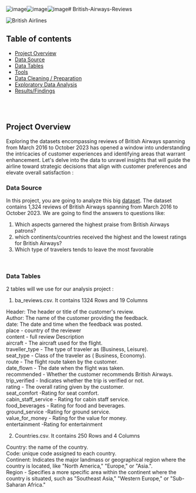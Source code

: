 ![image](https://github.com/aliabdulelah/British-Airways-Reviews/assets/129835709/92596291-0483-4526-925d-76b1e42a4639)![image](https://github.com/aliabdulelah/British-Airways-Reviews/assets/129835709/e41a0a51-c4fe-470e-88f4-0f7c3cd0ee02)![image](https://github.com/aliabdulelah/British-Airways-Reviews/assets/129835709/a73c902d-6de8-4e98-b1f3-1d6ee88e89fe)# British-Airways-Reviews

![British Airlines](https://github.com/aliabdulelah/British-Airways-Reviews/assets/129835709/218c4c01-0d5e-430f-a95c-4442cef80fa8)


## Table of contents 
- [Project Overview](#Project-Overview)
- [Data Source](#Data-Source)
- [Data Tables](#Data-Tables)
- [Tools](#Tools)
- [ Data Cleaning / Preparation](#Data-Cleaning-Preparation)
- [Exploratory Data Analysis](#Exploratory-Data-Analysis)
- [Results/Findings](#Data-Analysis-Results-Findings)

 <br>
 <br>

## Project Overview

Exploring the datasets encompassing reviews of British Airways spanning from March 2016 to October 2023 has opened a window into understanding the intricacies of customer experiences and identifying areas that warrant enhancement. Let's delve into the data to unravel insights that will guide the airline toward strategic decisions that align with customer preferences and elevate overall satisfaction : 


### Data Source
In this project, you are going to analyze this big  [dataset](https://github.com/mochen862/tableau-end-to-end-portfolio-project). The dataset contains  1,324 reviews of British Airways spanning from March 2016 to October 2023. We are going to find the answers to questions like:

1. Which aspects garnered the highest praise from British Airways patrons?
2. which continents/countries received the highest and the lowest ratings for British Airways?
3. Which type of travelers tends to leave the most favorable
   
<br>
<be>

### Data Tables
 2 tables will we use for our analysis project  :

1. ba_reviews.csv. It contains 1324 Rows and 19 Columns

Header: The header or title of the customer's review.
  <br>
Author: The name of the customer providing the feedback.
  <br>
 date: The date and time when the feedback was posted.
  <br>
place -  country of the reviewer
  <br>
content - full review Description 
  <br>
aircraft - The aircraft used for the flight.
  <br>
traveller_type -  The type of traveler as (Business, Leisure).
  <br>
seat_type - Class of the traveler as ( Business, Economy).
  <br>
route - The flight route taken by the customer.
  <br>
date_flown - The date when the flight was taken.
  <br>
recommended - Whether the customer recommends British Airways.
  <br>
trip_verified - Indicates whether the trip is verified or not.
  <br>
rating - The overall rating given by the customer.
  <br>
seat_comfort -Rating for seat comfort.
  <br>
cabin_staff_service - Rating for cabin staff service.
  <br>
food_beverages - Rating for food and beverages.
  <br>
ground_service -Rating for ground service.
  <br>
value_for_money -  Rating for the value for money.
  <br>
 entertainment -Rating for entertainment

2. Countries.csv. It contains 250 Rows and 4 Columns

Country: the name of the country.
  <br>
Code:  unique code assigned to each country.
  <br>
 Continent: Indicates the major landmass or geographical region where the country is located, like "North America," "Europe," or "Asia.".
  <br>
Region -  Specifies a more specific area within the continent where the country is situated, such as "Southeast Asia," "Western Europe," or "Sub-Saharan Africa."
  <br>

  
